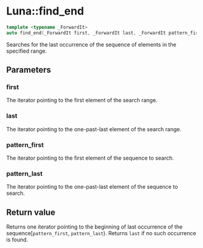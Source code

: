 # Luna::find_end

```c++
template <typename _ForwardIt>
auto find_end(_ForwardIt first, _ForwardIt last, _ForwardIt pattern_first, _ForwardIt pattern_last) -> enable_if_t< is_pointer_v< _ForwardIt >, _ForwardIt >
```

Searches for the last occurrence of the sequence of elements in the specified range. 



## Parameters
### first
The iterator pointing to the first element of the search range. 

### last
The iterator pointing to the one-past-last element of the search range. 

### pattern_first
The iterator pointing to the first element of the sequence to search. 

### pattern_last
The iterator pointing to the one-past-last element of the sequence to search. 

## Return value
Returns one iterator pointing to the beginning of last occurrence of the sequence[`pattern_first`, `pattern_last`). Returns `last` if no such occurrence is found. 

